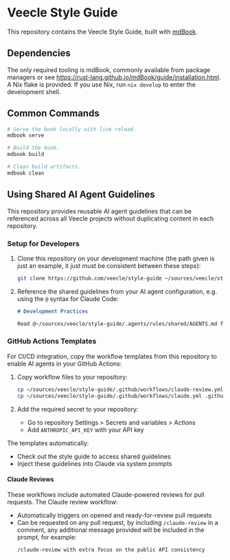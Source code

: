 # Veecle Style Guide

This repository contains the Veecle Style Guide, built with [mdBook](https://rust-lang.github.io/mdBook/).

## Dependencies

The only required tooling is mdBook, commonly available from package managers or see https://rust-lang.github.io/mdBook/guide/installation.html.
A Nix flake is provided.
If you use Nix, run `nix develop` to enter the development shell.

## Common Commands

```bash
# Serve the book locally with live reload.
mdbook serve

# Build the book.
mdbook build

# Clean build artifacts.
mdbook clean
```

## Using Shared AI Agent Guidelines

This repository provides reusable AI agent guidelines that can be referenced across all Veecle projects without duplicating content in each repository.

### Setup for Developers

1. Clone this repository on your development machine (the path given is just an example, it just must be consistent between these steps):
   ```bash
   git clone https://github.com/veecle/style-guide ~/sources/veecle/style-guide
   ```

2. Reference the shared guidelines from your AI agent configuration, e.g. using the `@` syntax for Claude Code:

   ```markdown
   # Development Practices

   Read @~/sources/veecle/style-guide/.agents/rules/shared/AGENTS.md for Veecle development practices.
   ```

### GitHub Actions Templates

For CI/CD integration, copy the workflow templates from this repository to enable AI agents in your GitHub Actions:

1. Copy workflow files to your repository:
   ```bash
   cp ~/sources/veecle/style-guide/.github/workflows/claude-review.yml .github/workflows/
   cp ~/sources/veecle/style-guide/.github/workflows/claude.yml .github/workflows/
   ```

2. Add the required secret to your repository:
   - Go to repository Settings > Secrets and variables > Actions
   - Add `ANTHROPIC_API_KEY` with your API key

The templates automatically:
- Check out the style guide to access shared guidelines
- Inject these guidelines into Claude via system prompts

#### Claude Reviews

These workflows include automated Claude-powered reviews for pull requests.
The Claude review workflow:

- Automatically triggers on opened and ready-for-review pull requests
- Can be requested on any pull request, by including `/claude-review` in a comment, any additional message provided will be included in the prompt, for example:
  ```
  /claude-review with extra focus on the public API consistency
  ```

